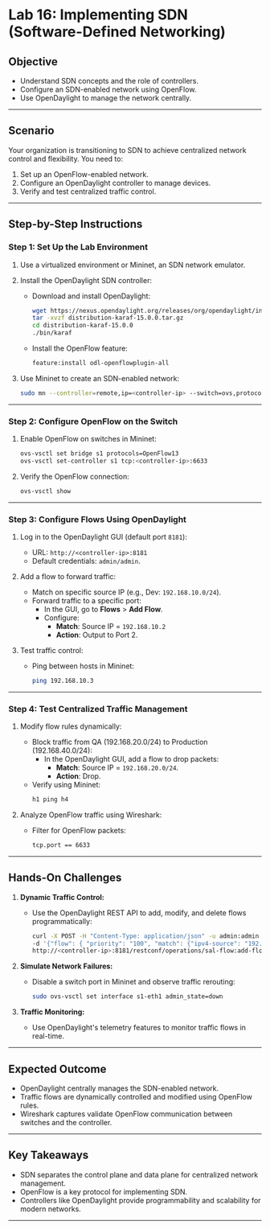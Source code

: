 # Lab 16: Implementing SDN (Software-Defined Networking)

## **Objective**
- Understand SDN concepts and the role of controllers.
- Configure an SDN-enabled network using OpenFlow.
- Use OpenDaylight to manage the network centrally.

---

## **Scenario**
Your organization is transitioning to SDN to achieve centralized network control and flexibility. You need to:
1. Set up an OpenFlow-enabled network.
2. Configure an OpenDaylight controller to manage devices.
3. Verify and test centralized traffic control.

---

## **Step-by-Step Instructions**

### **Step 1: Set Up the Lab Environment**

1. Use a virtualized environment or Mininet, an SDN network emulator.
2. Install the OpenDaylight SDN controller:
   - Download and install OpenDaylight:
     ```bash
     wget https://nexus.opendaylight.org/releases/org/opendaylight/integration/distribution-karaf/15.0.0/distribution-karaf-15.0.0.tar.gz
     tar -xvzf distribution-karaf-15.0.0.tar.gz
     cd distribution-karaf-15.0.0
     ./bin/karaf
     ```
   - Install the OpenFlow feature:
     ```bash
     feature:install odl-openflowplugin-all
     ```

3. Use Mininet to create an SDN-enabled network:
   ```bash
   sudo mn --controller=remote,ip=<controller-ip> --switch=ovs,protocols=OpenFlow13 --topo=tree,depth=2
   ```

---

### **Step 2: Configure OpenFlow on the Switch**
1. Enable OpenFlow on switches in Mininet:
   ```bash
   ovs-vsctl set bridge s1 protocols=OpenFlow13
   ovs-vsctl set-controller s1 tcp:<controller-ip>:6633
   ```
2. Verify the OpenFlow connection:
   ```bash
   ovs-vsctl show
   ```

---

### **Step 3: Configure Flows Using OpenDaylight**
1. Log in to the OpenDaylight GUI (default port `8181`):
   - URL: `http://<controller-ip>:8181`
   - Default credentials: `admin/admin`.

2. Add a flow to forward traffic:
   - Match on specific source IP (e.g., Dev: `192.168.10.0/24`).
   - Forward traffic to a specific port:
     - In the GUI, go to **Flows** > **Add Flow**.
     - Configure:
       - **Match**: Source IP = `192.168.10.2`
       - **Action**: Output to Port 2.

3. Test traffic control:
   - Ping between hosts in Mininet:
     ```bash
     ping 192.168.10.3
     ```

---

### **Step 4: Test Centralized Traffic Management**
1. Modify flow rules dynamically:
   - Block traffic from QA (192.168.20.0/24) to Production (192.168.40.0/24):
     - In the OpenDaylight GUI, add a flow to drop packets:
       - **Match**: Source IP = `192.168.20.0/24`.
       - **Action**: Drop.
   - Verify using Mininet:
     ```bash
     h1 ping h4
     ```

2. Analyze OpenFlow traffic using Wireshark:
   - Filter for OpenFlow packets:
     ```bash
     tcp.port == 6633
     ```

---

## **Hands-On Challenges**

1. **Dynamic Traffic Control:**
   - Use the OpenDaylight REST API to add, modify, and delete flows programmatically:
     ```bash
     curl -X POST -H "Content-Type: application/json" -u admin:admin \
     -d '{"flow": { "priority": "100", "match": {"ipv4-source": "192.168.10.2/32"}, "instructions": { "instruction": [{"order": 0, "apply-actions": {"action": [{"output-action": {"output-node-connector": "2"}}]}}]}}}' \
     http://<controller-ip>:8181/restconf/operations/sal-flow:add-flow
     ```

2. **Simulate Network Failures:**
   - Disable a switch port in Mininet and observe traffic rerouting:
     ```bash
     sudo ovs-vsctl set interface s1-eth1 admin_state=down
     ```

3. **Traffic Monitoring:**
   - Use OpenDaylight's telemetry features to monitor traffic flows in real-time.

---

## **Expected Outcome**
- OpenDaylight centrally manages the SDN-enabled network.
- Traffic flows are dynamically controlled and modified using OpenFlow rules.
- Wireshark captures validate OpenFlow communication between switches and the controller.

---

## **Key Takeaways**
- SDN separates the control plane and data plane for centralized network management.
- OpenFlow is a key protocol for implementing SDN.
- Controllers like OpenDaylight provide programmability and scalability for modern networks.

---
